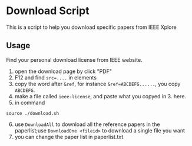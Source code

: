 # Download Script 
This is a script to help you download specific papers from IEEE Xplore
## Usage
Find your personal download license from IEEE website.
1. open the download page by click "PDF"
2. F12 and find `src=....` in elements
3. copy the word after `&ref`, for instance `&ref=ABCDEFG......`, you copy `ABCDEFG`.
4. make a file called `ieee-license`, and paste what you copyed in 3. here.
5. in command 
```
source ./download.sh
```
6. use `DownloadAll` to download all the reference papers in the paperlist;use `DownloadOne <fileid>` to download a single file you want
7. you can change the paper list in paperlist.txt


